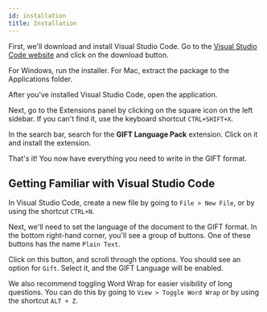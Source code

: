 ```yaml
---
id: installation
title: Installation
---
```


First, we'll download and install Visual Studio Code. Go to the [Visual Studio Code website](https://code.visualstudio.com/) and click on the download button.

For Windows, run the installer. For Mac, extract the package to the Applications folder.

After you've installed Visual Studio Code, open the application.

Next, go to the Extensions panel by clicking on the square icon on the left sidebar. If you can't find it, use the keyboard shortcut `CTRL+SHIFT+X`.

In the search bar, search for the **GIFT Language Pack** extension. Click on it and install the extension.

That's it! You now have everything you need to write in the GIFT format.

## Getting Familiar with Visual Studio Code

In Visual Studio Code, create a new file by going to `File > New File`, or by using the shortcut `CTRL+N`.

Next, we'll need to set the language of the document to the GIFT format. In the bottom right-hand corner, you'll see a group of buttons. One of these buttons has the name `Plain Text`.

Click on this button, and scroll through the options. You should see an option for `Gift`. Select it, and the GIFT Language will be enabled.

We also recommend toggling Word Wrap for easier visibility of long questions. You can do this by going to `View > Toggle Word Wrap` or by using the shortcut `ALT + Z`.